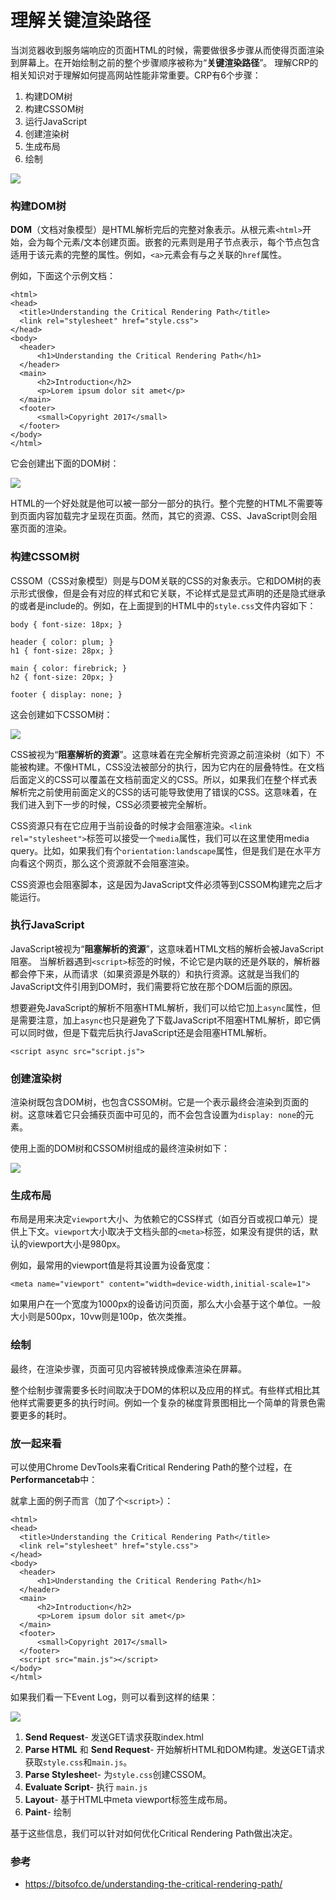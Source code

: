 # 理解关键渲染路径
当浏览器收到服务端响应的页面HTML的时候，需要做很多步骤从而使得页面渲染到屏幕上。在开始绘制之前的整个步骤顺序被称为“**关键渲染路径**”。
理解CRP的相关知识对于理解如何提高网站性能非常重要。CRP有6个步骤：

1. 构建DOM树
2. 构建CSSOM树
3. 运行JavaScript
4. 创建渲染树
5. 生成布局
6. 绘制

![](https://github.com/DuLinRain/pictures/blob/master/critical_render_path/critical_render_path_1.png?raw=true)

### 构建DOM树
**DOM**（文档对象模型）是HTML解析完后的完整对象表示。从根元素`<html>`开始，会为每个元素/文本创建页面。嵌套的元素则是用子节点表示，每个节点包含适用于该元素的完整的属性。例如，`<a>`元素会有与之关联的`href`属性。

例如，下面这个示例文档：

	<html>
	<head>
	  <title>Understanding the Critical Rendering Path</title>
	  <link rel="stylesheet" href="style.css">
	</head>
	<body>
	  <header>
	      <h1>Understanding the Critical Rendering Path</h1>
	  </header>
	  <main>
	      <h2>Introduction</h2>
	      <p>Lorem ipsum dolor sit amet</p>
	  </main>
	  <footer>
	      <small>Copyright 2017</small>
	  </footer>
	</body>
	</html>


它会创建出下面的DOM树：

![](https://github.com/DuLinRain/pictures/blob/master/critical_render_path/critical_render_path_2.png?raw=true)

HTML的一个好处就是他可以被一部分一部分的执行。整个完整的HTML不需要等到页面内容加载完才呈现在页面。然而，其它的资源、CSS、JavaScript则会阻塞页面的渲染。

### 构建CSSOM树
CSSOM（CSS对象模型）则是与DOM关联的CSS的对象表示。它和DOM树的表示形式很像，但是会有对应的样式和它关联，不论样式是显式声明的还是隐式继承的或者是include的。例如，在上面提到的HTML中的`style.css`文件内容如下：

	body { font-size: 18px; }
	
	header { color: plum; }
	h1 { font-size: 28px; }
	
	main { color: firebrick; }
	h2 { font-size: 20px; }
	
	footer { display: none; }

这会创建如下CSSOM树：

![](https://github.com/DuLinRain/pictures/blob/master/critical_render_path/critical_render_path_3.png?raw=true)

CSS被视为“**阻塞解析的资源**”。这意味着在完全解析完资源之前渲染树（如下）不能被构建。不像HTML，CSS没法被部分的执行，因为它内在的层叠特性。在文档后面定义的CSS可以覆盖在文档前面定义的CSS。所以，如果我们在整个样式表解析完之前使用前面定义的CSS的话可能导致使用了错误的CSS。这意味着，在我们进入到下一步的时候，CSS必须要被完全解析。

CSS资源只有在它应用于当前设备的时候才会阻塞渲染。`<link rel="stylesheet">`标签可以接受一个`media`属性，我们可以在这里使用media query。比如，如果我们有个`orientation:landscape`属性，但是我们是在水平方向看这个网页，那么这个资源就不会阻塞渲染。

CSS资源也会阻塞脚本，这是因为JavaScript文件必须等到CSSOM构建完之后才能运行。

### 执行JavaScript
JavaScript被视为“**阻塞解析的资源**”，这意味着HTML文档的解析会被JavaScript阻塞。
当解析器遇到`<script>`标签的时候，不论它是内联的还是外联的，解析器都会停下来，从而请求（如果资源是外联的）和执行资源。这就是当我们的JavaScript文件引用到DOM时，我们需要将它放在那个DOM后面的原因。

想要避免JavaScript的解析不阻塞HTML解析，我们可以给它加上`async`属性，但是需要注意，加上`async`也只是避免了下载JavaScript不阻塞HTML解析，即它俩可以同时做，但是下载完后执行JavaScript还是会阻塞HTML解析。

	<script async src="script.js">

### 创建渲染树
渲染树既包含DOM树，也包含CSSOM树。它是一个表示最终会渲染到页面的树。这意味着它只会捕获页面中可见的，而不会包含设置为`display: none`的元素。

使用上面的DOM树和CSSOM树组成的最终渲染树如下：

![](https://github.com/DuLinRain/pictures/blob/master/critical_render_path/critical_render_path_4.png?raw=true)

### 生成布局
布局是用来决定`viewport`大小、为依赖它的CSS样式（如百分百或视口单元）提供上下文。`viewport`大小取决于文档头部的`<meta>`标签，如果没有提供的话，默认的viewport大小是980px。

例如，最常用的viewport值是将其设置为设备宽度：

	<meta name="viewport" content="width=device-width,initial-scale=1">

如果用户在一个宽度为1000px的设备访问页面，那么大小会基于这个单位。一般大小则是500px，10vw则是100p，依次类推。

### 绘制
最终，在渲染步骤，页面可见内容被转换成像素渲染在屏幕。

整个绘制步骤需要多长时间取决于DOM的体积以及应用的样式。有些样式相比其他样式需要更多的执行时间。例如一个复杂的梯度背景图相比一个简单的背景色需要更多的耗时。

### 放一起来看
可以使用Chrome DevTools来看Critical Rendering Path的整个过程，在**Performancetab**中：

就拿上面的例子而言（加了个`<script>`）：

	<html>
	<head>
	  <title>Understanding the Critical Rendering Path</title>
	  <link rel="stylesheet" href="style.css">
	</head>
	<body>
	  <header>
	      <h1>Understanding the Critical Rendering Path</h1>
	  </header>
	  <main>
	      <h2>Introduction</h2>
	      <p>Lorem ipsum dolor sit amet</p>
	  </main>
	  <footer>
	      <small>Copyright 2017</small>
	  </footer>
	  <script src="main.js"></script>
	</body>
	</html>

如果我们看一下Event Log，则可以看到这样的结果：

![](https://github.com/DuLinRain/pictures/blob/master/critical_render_path/critical_render_path_5.png?raw=true)

1. **Send Request**- 发送GET请求获取index.html
2. **Parse HTML** 和 **Send Request**- 开始解析HTML和DOM构建。发送GET请求获取`style.css`和`main.js`。
3. **Parse Styleshee**t- 为`style.css`创建CSSOM。
4. **Evaluate Script**- 执行 `main.js`
5. **Layout**- 基于HTML中meta viewport标签生成布局。
6. **Paint**- 绘制


基于这些信息，我们可以针对如何优化Critical Rendering Path做出决定。

### 参考
- https://bitsofco.de/understanding-the-critical-rendering-path/